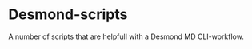 Desmond-scripts
===============

A number of scripts that are helpfull with a Desmond MD CLI-workflow.